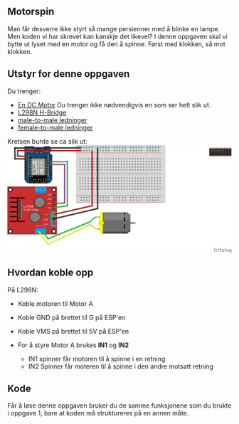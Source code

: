 ## Motorspin

Man får desverre ikke styrt så mange persienner med å blinke en lampe. Men koden vi har skrevet kan kanskje det likevel? I denne oppgaven skal vi bytte ut lyset med en motor og få den å spinne. Først med klokken, så mot klokken. 

## Utstyr for denne oppgaven
Du trenger:
 * [En DC Motor](https://www.makerlab-electronics.com/my_uploads/2017/06/DC-motor.jpg) Du trenger ikke nødvendigvis en som ser helt slik ut. 
 * [L298N H-Bridge](http://tinkbox.ph/sites/tinkbox.ph/files/field/product/m37-3.jpg)
 * [male-to-male ledninger](https://cdn.solarbotics.com/products/photos/03e0f1ccebb02b4dc5cc17e395d3049b/45040-IMG_6236wht.jpg?w=800)
 * [female-to-male ledninger](https://storage.googleapis.com/stateless-www-faranux-com/2018/03/81fafaaa-img_jumper_wire.jpg)

Kretsen burde se ca slik ut: 
![motorkrets](oppgave2_edit.png)

## Hvordan koble opp
På L298N: 
* Koble motoren til Motor A
* Koble GND på brettet til G på ESP'en 
* Koble VMS på brettet til 5V på ESP'en

* For å styre Motor A brukes **IN1** og **IN2**
    * IN1 spinner får motoren til å spinne i en retning 
    * IN2 Spinner får moteren til å spinne i den andre motsatt retning 

## Kode
Får å løse denne oppgaven bruker du de samme funksjonene som du brukte i oppgave 1, bare at koden må struktureres på en annen måte. 
